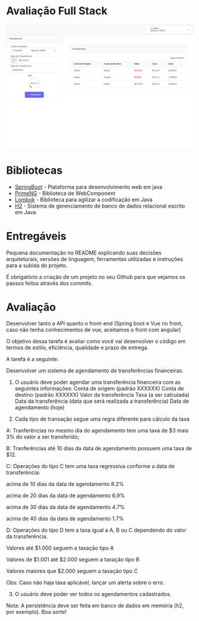 # Avaliação Full Stack

![Tela inicial](./tokiobanck.png)

# Bibliotecas

* [SpringBoot](https://spring.io) - Plataforma para desenvolvimento web em java
* [PrimeNG](https://primeng.org/) - Biblioteca de WebComponent
* [Lombok](https://projectlombok.org) - Biblioteca para agilizar a codificação em Java
* [H2](https://www.h2database.com) - Sistema de gerenciamento de banco de dados relacional escrito em Java.

# Entregáveis
 Pequena documentação no README explicando suas decisões arquiteturais, versões de linguagem,
ferramentas utilizadas e instruções para a subida do projeto.

 É obrigatório a criação de um projeto no seu Github para que vejamos os passos feitos
através dos commits.

# Avaliação

Desenvolver tanto a API quanto o front-end (Spring boot e Vue no front, caso não tenha conhecimentos de vue, aceitamos o front com angular)

O objetivo dessa tarefa é avaliar como você vai desenvolver o código em termos de estilo,
eficiência, qualidade e prazo de entrega.

A tarefa é a seguinte:

Desenvolver um sistema de agendamento de transferências financeiras.

1) O usuário deve poder agendar uma transferência financeira com as seguintes
 informações:
 Conta de origem (padrão XXXXXX)
 Conta de destino (padrão XXXXXX)
 Valor da transferência
 Taxa (a ser calculada)
 Data da transferência (data que será realizada a transferência)
 Data de agendamento (hoje)
 
2) Cada tipo de transação segue uma regra diferente para cálculo da taxa

 A: Tranferências no mesmo dia do agendamento tem uma taxa de $3 mais 3% do valor a
ser transferido;

B: Tranferências até 10 dias da data de agendamento possuem uma taxa de $12.

C: Operações do tipo C tem uma taxa regressiva conforme a data de
transferência:

 acima de 10 dias da data de agendamento 8.2%
 
 acima de 20 dias da data de agendamento 6.9%
 
 acima de 30 dias da data de agendamento 4.7%
 
 acima de 40 dias da data de agendamento 1.7%
 
 D: Operações do tipo D tem a taxa igual a A, B ou C dependendo do valor da
transferência.

 Valores até $1.000 seguem a taxação tipo A
 
 Valores de $1.001 até $2.000 seguem a taxação tipo B
 
 Valores maiores que $2.000 seguem a taxação tipo C
 
Obs: Caso não haja taxa aplicável, lançar um alerta sobre o erro.

3) O usuário deve poder ver todos os agendamentos cadastrados.

Nota: A persistência deve ser feita em banco de dados em memória (h2, por exemplo).
Boa sorte!



